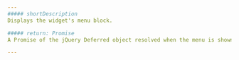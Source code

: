```yaml
---
##### shortDescription
Displays the widget's menu block.

##### return: Promise
A Promise of the jQuery Deferred object resolved when the menu is shown.

---
```

